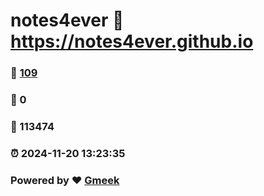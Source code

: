 # notes4ever :link: https://notes4ever.github.io 
### :page_facing_up: [109](https://notes4ever.github.io/tag.html) 
### :speech_balloon: 0 
### :hibiscus: 113474 
### :alarm_clock: 2024-11-20 13:23:35 
### Powered by :heart: [Gmeek](https://github.com/Meekdai/Gmeek)
